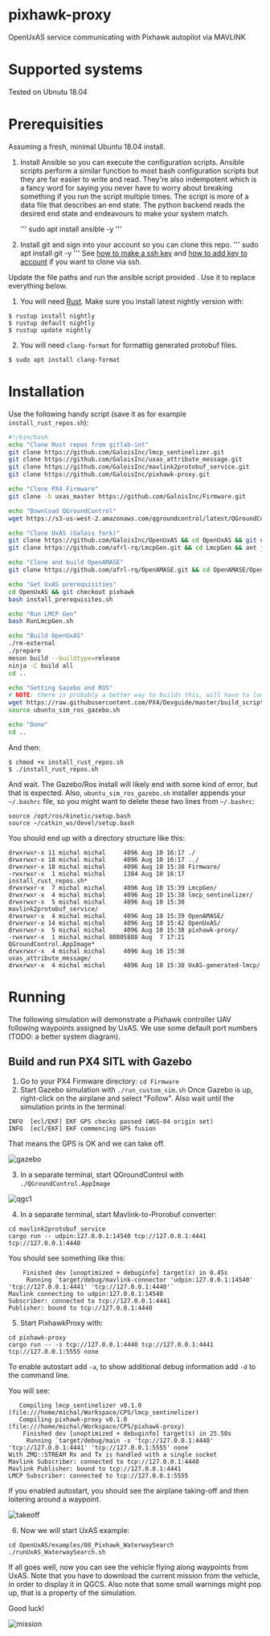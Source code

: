 # pixhawk-proxy
OpenUxAS service communicating with Pixhawk autopilot via MAVLINK

# Supported systems
Tested on Ubnutu 18.04

# Prerequisities

Assuming a fresh, minimal Ubuntu 18.04 install.

1. Install Ansible so you can execute the configuration scripts. Ansible scripts perform a similar function to most bash configuration scripts but they are far easier to write and read. They're also indempotent which is a fancy word for saying you never have to worry about breaking something if you run the script multiple times. The script is more of a data file that describes an end state. The python backend reads the desired end state and endeavours to make your system match.

    '''
    sudo apt install ansible -y
    '''

2. Install git and sign into your account so you can clone this repo.
    '''
    sudo apt install git -y
    '''
    See [how to make a ssh key](https://help.github.com/en/articles/generating-a-new-ssh-key-and-adding-it-to-the-ssh-agent) and [how to add key to account](https://help.github.com/en/articles/adding-a-new-ssh-key-to-your-github-account) if you want to clone via ssh.

Update the file paths and run the ansible script provided <insert file line>. Use it to replace everything below.

1. You will need [Rust](https://rustup.rs/). Make sure you install latest nightly version with:
```
$ rustup install nightly
$ rustup default nightly
$ rustup update nightly
```
2. You will need `clang-format` for formattig generated protobuf files.
```
$ sudo apt install clang-format
```


# Installation

Use the following handy script (save it as for example `install_rust_repos.sh`):

```bash
#!/bin/bash
echo "Clone Rust repos from gitlab-int"
git clone https://github.com/GaloisInc/lmcp_sentinelizer.git
git clone https://github.com/GaloisInc/uxas_attribute_message.git
git clone https://github.com/GaloisInc/mavlink2protobuf_service.git
git clone https://github.com/GaloisInc/pixhawk-proxy.git

echo "Clone PX4 Firmware"
git clone -b uxas_master https://github.com/GaloisInc/Firmware.git

echo "Download QGroundControl"
wget https://s3-us-west-2.amazonaws.com/qgroundcontrol/latest/QGroundControl.AppImage && chmod +x ./QGroundControl.AppImage

echo "Clone UxAS (Galois fork)"
git clone https://github.com/GaloisInc/OpenUxAS && cd OpenUxAS && git checkout pixhawk && cd ..
git clone https://github.com/afrl-rq/LmcpGen.git && cd LmcpGen && ant jar && cd ..

echo "Clone and build OpenAMASE"
git clone https://github.com/afrl-rq/OpenAMASE.git && cd OpenAMASE/OpenAMASE && ant jar && cd ../..

echo "Get UxAS prerequisities"
cd OpenUxAS && git checkout pixhawk
bash install_prerequisites.sh 

echo "Run LMCP Gen"
bash RunLmcpGen.sh

echo "Build OpenUxAS"
./rm-external
./prepare
meson build --buildtype=release
ninja -C build all
cd ..

echo "Getting Gazebo and ROS"
# NOTE: there is probably a better way to builds this, will have to look into it
wget https://raw.githubusercontent.com/PX4/Devguide/master/build_scripts/ubuntu_sim_ros_gazebo.sh
source ubuntu_sim_ros_gazebo.sh

echo "Done"
cd ..
```

And then:
```
$ chmod +x install_rust_repos.sh
$ ./install_rust_repos.sh
```

And wait. The Gazebo/Ros install will likely end with some kind of error, but that is expected. Also, `ubuntu_sim_ros_gazebo.sh` installer appends your `~/.bashrc` file, so you might want to delete these two lines from `~/.bashrc`:
```
source /opt/ros/kinetic/setup.bash
source ~/catkin_ws/devel/setup.bash
```


You should end up with a directory structure like this:
```
drwxrwxr-x 11 michal michal     4096 Aug 10 16:17 ./
drwxrwxr-x 18 michal michal     4096 Aug 10 16:17 ../
drwxrwxr-x 18 michal michal     4096 Aug 10 15:38 Firmware/
-rwxrwxr-x  1 michal michal     1384 Aug 10 16:17 install_rust_repos.sh*
drwxrwxr-x  7 michal michal     4096 Aug 10 15:39 LmcpGen/
drwxrwxr-x  4 michal michal     4096 Aug 10 15:38 lmcp_sentinelizer/
drwxrwxr-x  5 michal michal     4096 Aug 10 15:38 mavlink2protobuf_service/
drwxrwxr-x  4 michal michal     4096 Aug 10 15:39 OpenAMASE/
drwxrwxr-x 14 michal michal     4096 Aug 10 15:42 OpenUxAS/
drwxrwxr-x  5 michal michal     4096 Aug 10 15:38 pixhawk-proxy/
-rwxrwxr-x  1 michal michal 80805888 Aug  7 17:21 QGroundControl.AppImage*
drwxrwxr-x  4 michal michal     4096 Aug 10 15:38 uxas_attribute_message/
drwxrwxr-x  4 michal michal     4096 Aug 10 15:38 UxAS-generated-lmcp/
```

# Running
The following simulation will demonstrate a Pixhawk controller UAV following waypoints assigned by UxAS. We use some default port numbers (TODO: a better system diagram).

## Build and run PX4 SITL with Gazebo
1. Go to your PX4 Firmware directory: `cd Firmware`
2. Start Gazebo simulation with `./run_custom_sim.sh`
Once Gazebo is up, right-click on the airplane and select "Follow". Also wait until the simulation prints in the terminal:

```
INFO  [ecl/EKF] EKF GPS checks passed (WGS-84 origin set)
INFO  [ecl/EKF] EKF commencing GPS fusion
```
That means the GPS is OK and we can take off.

![gazebo](data/gazebo.png)


3. In a separate terminal, start QGroundControl with `./QGroundControl.AppImage`

![qgc1](data/qgc1.png)

4. In a separate terminal, start Mavlink-to-Prorobuf converter: 

```
cd mavlink2protobuf_service
cargo run -- udpin:127.0.0.1:14540 tcp://127.0.0.1:4441 tcp://127.0.0.1:4440
```

You should see something like this:

```
    Finished dev [unoptimized + debuginfo] target(s) in 0.45s                                                                                              
     Running `target/debug/mavlink-connector 'udpin:127.0.0.1:14540' 'tcp://127.0.0.1:4441' 'tcp://127.0.0.1:4440'`
Mavlink connecting to udpin:127.0.0.1:14540
Subscriber: connected to tcp://127.0.0.1:4441
Publisher: bound to tcp://127.0.0.1:4440
```

5. Start PixhawkProxy with:

```
cd pixhawk-proxy
cargo run -- -s tcp://127.0.0.1:4440 tcp://127.0.0.1:4441 tcp://127.0.0.1:5555 none
```

To enable autostart add `-a`, to show additional debug information add `-d` to the command line.

You will see:

```
   Compiling lmcp_sentinelizer v0.1.0 (file:///home/michal/Workspace/CPS/lmcp_sentinelizer)                                                                
   Compiling pixhawk-proxy v0.1.0 (file:///home/michal/Workspace/CPS/pixhawk-proxy)                                                                        
    Finished dev [unoptimized + debuginfo] target(s) in 25.50s                                                                                             
     Running `target/debug/main -s 'tcp://127.0.0.1:4440' 'tcp://127.0.0.1:4441' 'tcp://127.0.0.1:5555' none`
With ZMQ::STREAM Rx and Tx is handled with a single socket
Mavlink Subscriber: connected to tcp://127.0.0.1:4440
Mavlink Publisher: bound to tcp://127.0.0.1:4441
LMCP Subscriber: connected to tcp://127.0.0.1:5555
```

If you enabled autostart, you should see the airplane taking-off and then loitering around a waypoint.

![takeoff](data/takeoff.png)

6. Now we will start UxAS example:
```
cd OpenUxAS/examples/08_Pixhawk_WaterwaySearch
./runUxAS_WaterwaySearch.sh
```

If all goes well, now you can see the vehicle flying along waypoints from UxAS. Note that you have to download the current mission from the vehicle, in order to display it in QGCS. Also note that some small warnings might pop up, that is a property of the simulation.

Good luck!

![mission](data/mission.png)
